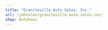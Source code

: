 ```yaml
---
title: "Graniteville Auto Sales, Inc."
url: /johnston/graniteville-auto-sales-inc/
shop: Autohaus
---
```

